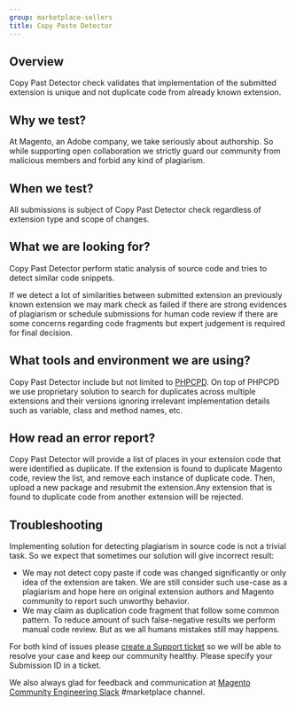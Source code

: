 ```yaml
---
group: marketplace-sellers
title: Copy Paste Detector
---
```


## Overview

Copy Past Detector check validates that implementation of the submitted extension is unique and not duplicate code from already known extension.

## Why we test?

At Magento, an Adobe company, we take seriously about authorship. So while supporting open collaboration we strictly guard our community from malicious members and forbid any kind of plagiarism.

## When we test?

All submissions is subject of Copy Past Detector check regardless of extension type and scope of changes.

## What we are looking for?

Copy Past Detector perform static analysis of source code and tries to detect similar code snippets. 

If we detect a lot of similarities between submitted extension an previously known extension we may mark check as failed if there are strong evidences of plagiarism or schedule submissions for human code review if there are some concerns regarding code fragments but expert judgement is required for final decision.

## What tools and environment we are using?

Copy Past Detector include but not limited to [PHPCPD](https://github.com/sebastianbergmann/phpcpd). On top of PHPCPD we use proprietary solution to search for duplicates across multiple extensions and their versions ignoring irrelevant implementation details such as variable, class and method names, etc.

## How read an error report?

Copy Past Detector will provide a list of places in your extension code that were identified as duplicate. If the extension is found to duplicate Magento code, review the list, and remove each instance of duplicate code. Then, upload a new package and resubmit the extension.Any extension that is found to duplicate code from another extension will be rejected.

## Troubleshooting

Implementing solution for detecting plagiarism in source code is not a trivial task. So we expect that sometimes our solution will give incorrect result:
- We may not detect copy paste if code was changed significantly or only idea of the extension are taken. We are still consider such use-case as a plagiarism and hope here on original extension authors and Magento community to report such unworthy behavior.
- We may claim as duplication code fragment that follow some common pattern. To reduce amount of such false-negative results we perform manual code review. But as we all humans mistakes still may happens. 

For both kind of issues please [create a Support ticket](https://marketplacesupport.magento.com/hc/en-us) so we will be able to resolve your case and keep our community healthy. Please specify your Submission ID in a ticket.

We also always glad for feedback and communication at [Magento Community Engineering Slack](https://magentocommeng.slack.com/archives/C7SL5CGDN) #marketplace channel.
